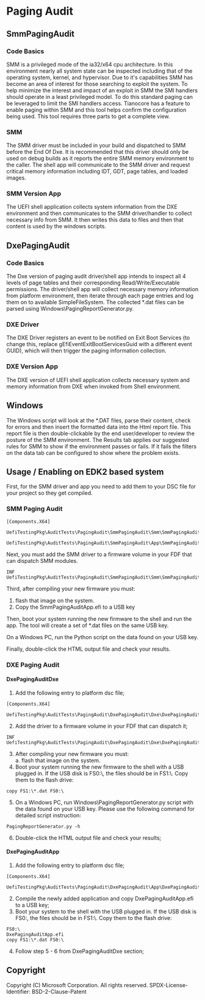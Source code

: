 # Paging Audit

## SmmPagingAudit

### Code Basics

SMM is a privileged mode of the ia32/x64 cpu architecture.  In this environment nearly all system state can
be inspected including that of the operating system, kernel, and hypervisor.  Due to it's
capabilities SMM has become an area of interest for those searching to exploit the system.
To help minimize the interest and impact of an exploit in SMM the SMI handlers should operate
in a least privileged model.  To do this standard paging can be leveraged to limit the SMI
handlers access.  Tianocore has a feature to enable paging within SMM and this tool helps confirm
the configuration being used.  This tool requires three parts to get a complete view.

### SMM

The SMM driver must be included in your build and dispatched to SMM before the End Of Dxe.  It is
recommended that this driver should only be used on debug builds as it reports the entire
SMM memory environment to the caller.  The shell app will communicate to the SMM driver and
request critical memory information including IDT, GDT, page tables, and loaded images.

### SMM Version App

The UEFI shell application collects system information from the DXE environment and then
communicates to the SMM driver/handler to collect necessary info from SMM.  It then
writes this data to files and then that content is used by the windows scripts.

## DxePagingAudit

### Code Basics

The Dxe version of paging audit driver/shell app intends to inspect all 4 levels of page
tables and their corresponding Read/Write/Executable permissions. The driver/shell app will
collect necessary memory information from platform environment, then iterate through each
page entries and log them on to available SimpleFileSystem. The collected *.dat files can be
parsed using Windows\PagingReportGenerator.py.

### DXE Driver

The DXE Driver registers an event to be notified on Exit Boot Services (to change this,
replace gEfiEventExitBootServicesGuid with a different event GUID), which will then trigger
the paging information collection.

### DXE Version App

The DXE version of UEFI shell application collects necessary system and memory information
from DXE when invoked from Shell environment.

## Windows

The Windows script will look at the *.DAT files, parse their content, check for errors
and then insert the formatted data into the Html report file.  This report file is then double-clickable
by the end user/developer to review the posture of the SMM environment.  The Results tab applies
our suggested rules for SMM to show if the environment passes or fails.
If it fails the filters on the data tab can be configured to show where the problem exists.


## Usage / Enabling on EDK2 based system

First, for the SMM driver and app you need to add them to your DSC file for your project so they get compiled.

### SMM Paging Audit

```
[Components.X64]
  UefiTestingPkg\AuditTests\PagingAudit\SmmPagingAudit\Smm\SmmPagingAuditSmm.inf
  UefiTestingPkg\AuditTests\PagingAudit\SmmPagingAudit\App\SmmPagingAuditApp.inf
```

Next, you must add the SMM driver to a firmware volume in your FDF that can dispatch SMM modules.
```
INF UefiTestingPkg\AuditTests\PagingAudit\SmmPagingAudit\Smm\SmmPagingAuditSmm.inf
```

Third, after compiling your new firmware you must:
1. flash that image on the system.
2. Copy the SmmPagingAuditApp.efi to a USB key

Then, boot your system running the new firmware to the shell and run the app. The tool will create a set of *.dat files on the same USB key.

On a Windows PC, run the Python script on the data found on your USB key.

Finally, double-click the HTML output file and check your results.

### DXE Paging Audit

#### DxePagingAuditDxe

1. Add the following entry to platform dsc file;
```
[Components.X64]
    UefiTestingPkg\AuditTests\PagingAudit\DxePagingAudit\Dxe\DxePagingAuditDxe.inf
```
2. Add the driver to a firmware volume in your FDF that can dispatch it;
```
INF UefiTestingPkg\AuditTests\PagingAudit\DxePagingAudit\Dxe\DxePagingAuditDxe.inf
```
3. After compiling your new firmware you must:<BR>
    a. flash that image on the system.
4. Boot your system running the new firmware to the shell with a USB plugged in. If the USB
disk is FS0:\\, the files should be in FS1:\\. Copy them to the flash drive:
```
copy FS1:\*.dat FS0:\
```
5. On a Windows PC, run Windows\PagingReportGenerator.py script with the data found on your
USB key. Please use the following command for detailed script instruction:
```
PagingReportGenerator.py -h
```
6. Double-click the HTML output file and check your results;

#### DxePagingAuditApp

1. Add the following entry to platform dsc file;
```
[Components.X64]
    UefiTestingPkg\AuditTests\PagingAudit\DxePagingAudit\App\DxePagingAuditApp.inf
```
2. Compile the newly added application and copy DxePagingAuditApp.efi to a USB key;
3. Boot your system to the shell with the USB plugged in. If the USB disk is FS0:\, the files
should be in FS1:\\. Copy them to the flash drive:
```
FS0:\
DxePagingAuditApp.efi
copy FS1:\*.dat FS0:\
```
4. Follow step 5 - 6 from DxePagingAuditDxe section;

## Copyright

Copyright (C) Microsoft Corporation. All rights reserved.
SPDX-License-Identifier: BSD-2-Clause-Patent
